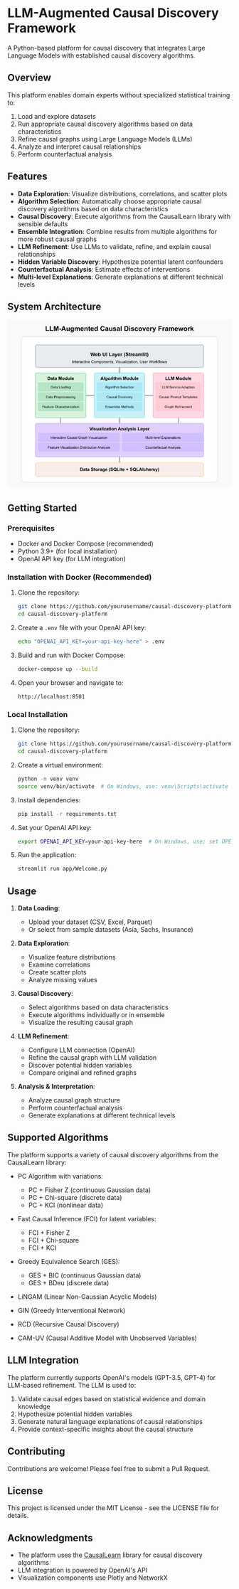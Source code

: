 # LLM-Augmented Causal Discovery Framework

A Python-based platform for causal discovery that integrates Large Language Models with established causal discovery algorithms.

## Overview

This platform enables domain experts without specialized statistical training to:

1. Load and explore datasets
2. Run appropriate causal discovery algorithms based on data characteristics
3. Refine causal graphs using Large Language Models (LLMs)
4. Analyze and interpret causal relationships
5. Perform counterfactual analysis

## Features

- **Data Exploration**: Visualize distributions, correlations, and scatter plots
- **Algorithm Selection**: Automatically choose appropriate causal discovery algorithms based on data characteristics
- **Causal Discovery**: Execute algorithms from the CausalLearn library with sensible defaults
- **Ensemble Integration**: Combine results from multiple algorithms for more robust causal graphs
- **LLM Refinement**: Use LLMs to validate, refine, and explain causal relationships
- **Hidden Variable Discovery**: Hypothesize potential latent confounders
- **Counterfactual Analysis**: Estimate effects of interventions
- **Multi-level Explanations**: Generate explanations at different technical levels

## System Architecture

![System Architecture](docs/architecture-diagram.png)

## Getting Started

### Prerequisites

- Docker and Docker Compose (recommended)
- Python 3.9+ (for local installation)
- OpenAI API key (for LLM integration)

### Installation with Docker (Recommended)

1. Clone the repository:
   ```bash
   git clone https://github.com/yourusername/causal-discovery-platform.git
   cd causal-discovery-platform
   ```

2. Create a `.env` file with your OpenAI API key:
   ```bash
   echo "OPENAI_API_KEY=your-api-key-here" > .env
   ```

3. Build and run with Docker Compose:
   ```bash
   docker-compose up --build
   ```

4. Open your browser and navigate to:
   ```
   http://localhost:8501
   ```

### Local Installation

1. Clone the repository:
   ```bash
   git clone https://github.com/yourusername/causal-discovery-platform.git
   cd causal-discovery-platform
   ```

2. Create a virtual environment:
   ```bash
   python -m venv venv
   source venv/bin/activate  # On Windows, use: venv\Scripts\activate
   ```

3. Install dependencies:
   ```bash
   pip install -r requirements.txt
   ```

4. Set your OpenAI API key:
   ```bash
   export OPENAI_API_KEY=your-api-key-here  # On Windows, use: set OPENAI_API_KEY=your-api-key-here
   ```

5. Run the application:
   ```bash
   streamlit run app/Welcome.py
   ```

## Usage

1. **Data Loading**:
   - Upload your dataset (CSV, Excel, Parquet)
   - Or select from sample datasets (Asia, Sachs, Insurance)

2. **Data Exploration**:
   - Visualize feature distributions
   - Examine correlations
   - Create scatter plots
   - Analyze missing values

3. **Causal Discovery**:
   - Select algorithms based on data characteristics
   - Execute algorithms individually or in ensemble
   - Visualize the resulting causal graph

4. **LLM Refinement**:
   - Configure LLM connection (OpenAI)
   - Refine the causal graph with LLM validation
   - Discover potential hidden variables
   - Compare original and refined graphs

5. **Analysis & Interpretation**:
   - Analyze causal graph structure
   - Perform counterfactual analysis
   - Generate explanations at different technical levels

## Supported Algorithms

The platform supports a variety of causal discovery algorithms from the CausalLearn library:

- PC Algorithm with variations:
  - PC + Fisher Z (continuous Gaussian data)
  - PC + Chi-square (discrete data)
  - PC + KCI (nonlinear data)

- Fast Causal Inference (FCI) for latent variables:
  - FCI + Fisher Z
  - FCI + Chi-square
  - FCI + KCI

- Greedy Equivalence Search (GES):
  - GES + BIC (continuous Gaussian data)
  - GES + BDeu (discrete data)

- LiNGAM (Linear Non-Gaussian Acyclic Models)
- GIN (Greedy Interventional Network)
- RCD (Recursive Causal Discovery)
- CAM-UV (Causal Additive Model with Unobserved Variables)

## LLM Integration

The platform currently supports OpenAI's models (GPT-3.5, GPT-4) for LLM-based refinement. The LLM is used to:

1. Validate causal edges based on statistical evidence and domain knowledge
2. Hypothesize potential hidden variables
3. Generate natural language explanations of causal relationships
4. Provide context-specific insights about the causal structure

## Contributing

Contributions are welcome! Please feel free to submit a Pull Request.

## License

This project is licensed under the MIT License - see the LICENSE file for details.

## Acknowledgments

- The platform uses the [CausalLearn](https://github.com/cmu-phil/causallearn) library for causal discovery algorithms
- LLM integration is powered by OpenAI's API
- Visualization components use Plotly and NetworkX